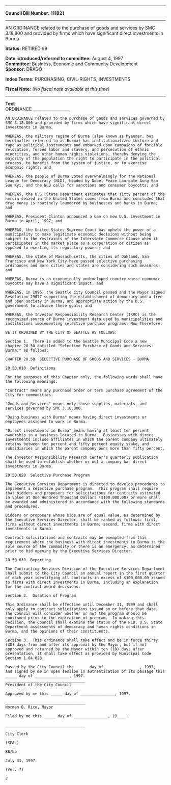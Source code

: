 * * * * *  
  
**Council Bill Number: [](#h0)[](#h2)111821**  
  
* * * * *  
  
AN ORDINANCE related to the purchase of goods and services by SMC 3.18.800 and provided by firms which have significant direct investments in Burma.  
  
**Status:** RETIRED 99   
  
**Date introduced/referred to committee:** August 4, 1997   
**Committee:** Business, Economic and Community Development   
**Sponsor:** DRAGO   
  
**Index Terms:** PURCHASING, CIVIL-RIGHTS, INVESTMENTS  
  
**Fiscal Note:** *(No fiscal note available at this time)*  
  
* * * * *  
  
**Text**  
    ORDINANCE __________________  
  
    AN ORDINANCE related to the purchase of goods and services governed by  
    SMC 3.18.800 and provided by firms which have significant direct  
    investments in Burma.  
  
    WHEREAS, the military regime of Burma (also known as Myanmar, but  
    hereinafter referred to as Burma) has institutionalized torture and  
    rape as political instruments and embarked upon campaigns of forcible  
    relocation, forced labor and slavery, and persecution of ethnic  
    minorities, and other human rights violations, thereby denying the  
    majority of the population the right to participate in the political  
    process, to benefit from the system of justice, or to exercise  
    economic rights; and  
  
    WHEREAS, the people of Burma voted overwhelmingly for the National  
    League for Democracy (NLD), headed by Nobel Peace Laureate Aung San  
    Suu Kyi, and the NLD calls for sanctions and consumer boycotts; and  
  
    WHEREAS, the U.S. State Department estimates that sixty percent of the  
    heroin seized in the United States comes from Burma and concludes that  
    drug money is routinely laundered by businesses and banks in Burma;  
    and  
  
    WHEREAS, President Clinton announced a ban on new U.S. investment in  
    Burma in April, 1997; and  
  
    WHEREAS, the United States Supreme Court has upheld the power of a  
    municipality to make legitimate economic decisions without being  
    subject to the restraints of the Interstate Commerce Clause when it  
    participates in the market place as a corporation or citizen as  
    opposed to exerting its regulatory powers; and  
  
    WHEREAS, the state of Massachusetts, the cities of Oakland, San  
    Francisco and New York City have passed selective purchasing  
    ordinances and more cities and states are considering such measures;  
    and  
  
    WHEREAS, Burma is an economically undeveloped country where economic  
    boycotts may have a significant impact; and  
  
    WHEREAS, in 1995, the Seattle City Council passed and the Mayor signed  
    Resolution 29077 supporting the establishment of democracy and a free  
    and open society in Burma, and appropriate action by the U.S.  
    government to achieve these goals; and  
  
    WHEREAS, the Investor Responsibility Research Center (IRRC) is the  
    recognized source of Burma investment data used by municipalities and  
    institutions implementing selective purchase programs; Now Therefore,  
  
    BE IT ORDAINED BY THE CITY OF SEATTLE AS FOLLOWS:  
  
    Section 1.  There is added to the Seattle Municipal Code a new  
    chapter 20.50 entitled "Selective Purchase of Goods and Services-  
    Burma," as follows:  
  
    CHAPTER 20.50  SELECTIVE PURCHASE OF GOODS AND SERVICES - BURMA  
  
    20.50.010  Definitions  
  
    For the purposes of this Chapter only, the following words shall have  
    the following meanings:  
  
    "Contract" means any purchase order or term purchase agreement of the  
    City for commodities.  
  
    "Goods and Services" means only those supplies, materials, and  
    services governed by SMC 3.18.800.  
  
    "Doing business with Burma" means having direct investments or  
    employees assigned to work in Burma.  
  
    "Direct investments in Burma" means having at least ten percent  
    ownership in a business located in Burma.  Businesses with direct  
    investments include affiliates in which the parent company ultimately  
    retains between ten percent and fifty percent equity stake, and  
    subsidiaries in which the parent company owns more than fifty percent.  
  
    The Investor Responsibility Research Center's quarterly publication  
    shall be used to establish whether or not a company has direct  
    investments in Burma.  
  
    20.50.020  Selective Purchase Program  
  
    The Executive Services Department is directed to develop procedures to  
    implement a selective purchase program.  This program shall require  
    that bidders and proposers for solicitations for contracts estimated  
    in value at One Hundred Thousand Dollars ($100,000.00) or more shall  
    be awarded and administered in accordance with the following standards  
    and procedures.  
  
    Bidders or proposers whose bids are of equal value, as determined by  
    the Executive Services Director, shall be ranked as follows: first,  
    firms without direct investments in Burma; second, firms with direct  
    investments in Burma.  
  
    Contract solicitations and contracts may be exempted from this  
    requirement where the business with direct investments in Burma is the  
    sole source of the commodity or there is an emergency, as determined  
    prior to bid opening by the Executive Services Director.  
  
    20.50.030  Reporting  
  
    The Contracting Services Division of the Executive Services Department  
    shall submit to the City Council an annual report in the first quarter  
    of each year identifying all contracts in excess of $100,000.00 issued  
    to firms with direct investments in Burma, including an explanation  
    for the contract award decisions.  
  
    Section 2.  Duration of Program  
  
    This Ordinance shall be effective until December 31, 1999 and shall  
    only apply to contract solicitations issued on or before that date.  
    The Council will consider whether or not the program should be  
    continued prior to the expiration of program.  In making this  
    decision, the Council shall examine the status of the NLD, U.S. State  
    Department assessments of democracy and human rights conditions in  
    Burma, and the opinions of their constituents.  
  
    Section 3.  This ordinance shall take effect and be in force thirty  
    (30) days from and after its approval by the Mayor, but if not  
    approved and returned by the Mayor within ten (10) days after  
    presentation, it shall take effect as provided by Municipal Code  
    Section 1.04.020.  
  
    Passed by the City Council the _____ day of _______________, 1997,  
    and signed by me in open session in authentication of its passage this  
    _____ day of _______________, 1997.  
    ___________________________________  
    President of the City Council  
  
    Approved by me this _____ day of _______________, 1997.  
  
    ___________________________________  
    Norman B. Rice, Mayor  
  
    Filed by me this _____ day of _______________, 19____.  
  
    ___________________________________  
  
    City Clerk  
  
    (SEAL)  
  
    BB/bb  
  
    July 31, 1997  
  
    (Ver. 7)  
  
    3  

